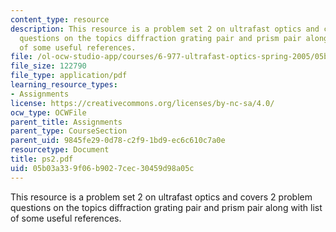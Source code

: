```yaml
---
content_type: resource
description: This resource is a problem set 2 on ultrafast optics and covers 2 problem
  questions on the topics diffraction grating pair and prism pair along with list
  of some useful references.
file: /ol-ocw-studio-app/courses/6-977-ultrafast-optics-spring-2005/05b03a339f06b9027cec30459d98a05c_ps2.pdf
file_size: 122790
file_type: application/pdf
learning_resource_types:
- Assignments
license: https://creativecommons.org/licenses/by-nc-sa/4.0/
ocw_type: OCWFile
parent_title: Assignments
parent_type: CourseSection
parent_uid: 9845fe29-0d78-c2f9-1bd9-ec6c610c7a0e
resourcetype: Document
title: ps2.pdf
uid: 05b03a33-9f06-b902-7cec-30459d98a05c
---
```

This resource is a problem set 2 on ultrafast optics and covers 2 problem questions on the topics diffraction grating pair and prism pair along with list of some useful references.